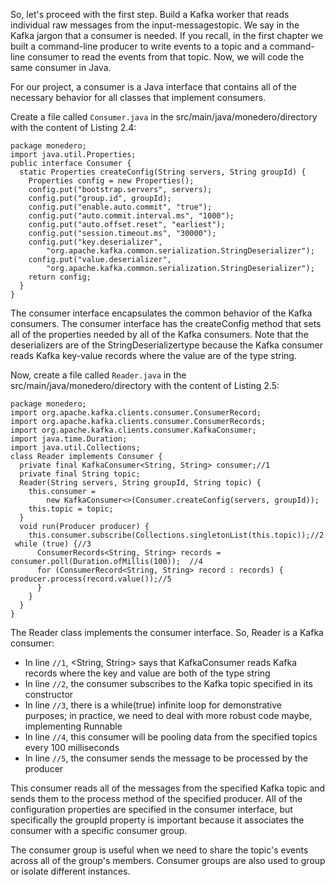 So, let's proceed with the first step. Build a Kafka worker that reads individual raw messages from the  input-messagestopic. We say in the Kafka jargon that a consumer is needed. If you recall, in the first chapter we built a command-line producer to write events to a topic and a command-line consumer to read the events from that topic. Now, we will code the same consumer in Java.

For our project, a consumer is a Java interface that contains all of the necessary behavior for all classes that implement consumers.

 

Create a file called `Consumer.java` in the src/main/java/monedero/directory with the content of Listing 2.4:

```
package monedero;
import java.util.Properties;
public interface Consumer {
  static Properties createConfig(String servers, String groupId) {
    Properties config = new Properties();
    config.put("bootstrap.servers", servers);
    config.put("group.id", groupId);
    config.put("enable.auto.commit", "true");
    config.put("auto.commit.interval.ms", "1000");
    config.put("auto.offset.reset", "earliest");
    config.put("session.timeout.ms", "30000");
    config.put("key.deserializer",
        "org.apache.kafka.common.serialization.StringDeserializer");
    config.put("value.deserializer",
        "org.apache.kafka.common.serialization.StringDeserializer");
    return config;
  }
}
```

The consumer interface encapsulates the common behavior of the Kafka consumers. The consumer interface has the createConfig method that sets all of the properties needed by all of the Kafka consumers. Note that the deserializers are of the StringDeserializertype because the Kafka consumer reads Kafka key-value records where the value are of the type string.

Now, create a file called `Reader.java` in the src/main/java/monedero/directory with the content of Listing 2.5:

```
package monedero;
import org.apache.kafka.clients.consumer.ConsumerRecord;
import org.apache.kafka.clients.consumer.ConsumerRecords;
import org.apache.kafka.clients.consumer.KafkaConsumer;
import java.time.Duration;
import java.util.Collections;
class Reader implements Consumer {
  private final KafkaConsumer<String, String> consumer;//1
  private final String topic;
  Reader(String servers, String groupId, String topic) {
    this.consumer =
        new KafkaConsumer<>(Consumer.createConfig(servers, groupId));
    this.topic = topic;
  }
  void run(Producer producer) {
    this.consumer.subscribe(Collections.singletonList(this.topic));//2
 while (true) {//3
      ConsumerRecords<String, String> records = consumer.poll(Duration.ofMillis(100));  //4
      for (ConsumerRecord<String, String> record : records) {
producer.process(record.value());//5
      }
    }
  }
}
```

The Reader class implements the consumer interface. So, Reader is a Kafka consumer:

- In line `//1`, <String, String> says that KafkaConsumer reads Kafka records where the key and value are both of the type string
- In line `//2`, the consumer subscribes to the Kafka topic specified in its constructor
- In line `//3`, there is a while(true) infinite loop for demonstrative purposes; in practice, we need to deal with more robust code maybe, implementing Runnable
- In line `//4`, this consumer will be pooling data from the specified topics every 100 milliseconds
- In line `//5`, the consumer sends the message to be processed by the producer

This consumer reads all of the messages from the specified Kafka topic and sends them to the process method of the specified producer. All of the configuration properties are specified in the consumer interface, but specifically the groupId property is important because it associates the consumer with a specific consumer group.

The consumer group is useful when we need to share the topic's events across all of the group's members. Consumer groups are also used to group or isolate different instances.